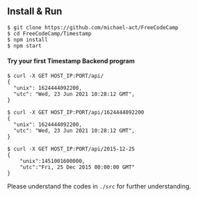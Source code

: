 ## Install & Run

```
$ git clone https://github.com/michael-act/FreeCodeCamp
$ cd FreeCodeCamp/Timestamp
$ npm install
$ npm start
```

#### Try your first Timestamp Backend program

```shell
$ curl -X GET HOST_IP:PORT/api/
{
  "unix": 1624444092200,
  "utc": "Wed, 23 Jun 2021 10:28:12 GMT",
}

$ curl -X GET HOST_IP:PORT/api/1624444092200
{
  "unix": 1624444092200,
  "utc": "Wed, 23 Jun 2021 10:28:12 GMT",
}

$ curl -X GET HOST_IP:PORT/api/2015-12-25
{
	"unix":1451001600000, 
	"utc":"Fri, 25 Dec 2015 00:00:00 GMT"
}
```
Please understand the codes in `./src` for further understanding. 
